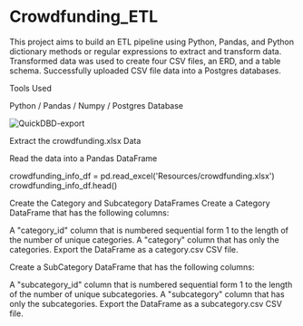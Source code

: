# Crowdfunding_ETL

This project aims to build an ETL pipeline using Python, Pandas, and Python dictionary methods or regular expressions to extract and transform data. Transformed data was used to create four CSV files, an ERD, and a table schema. Successfully uploaded CSV file data into a Postgres databases.

Tools Used

Python / Pandas / Numpy / Postgres Database

![QuickDBD-export](https://github.com/WanessaEdmond/Crowdfunding_ETL/assets/134868789/9c505ff6-be58-4db4-9a14-9214868fc720)

Extract the crowdfunding.xlsx Data

Read the data into a Pandas DataFrame

crowdfunding_info_df = pd.read_excel('Resources/crowdfunding.xlsx') crowdfunding_info_df.head()

Create the Category and Subcategory DataFrames Create a Category DataFrame that has the following columns:

A "category_id" column that is numbered sequential form 1 to the length of the number of unique categories. A "category" column that has only the categories. Export the DataFrame as a category.csv CSV file.

Create a SubCategory DataFrame that has the following columns:

A "subcategory_id" column that is numbered sequential form 1 to the length of the number of unique subcategories. A "subcategory" column that has only the subcategories. Export the DataFrame as a subcategory.csv CSV file.

